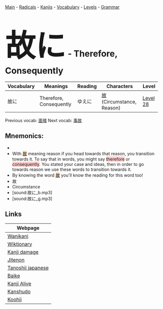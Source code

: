 <style> bigfont {font-size: 100px}</style>
[Main](../README.md) -
[Radicals](../radicals.md) -
[Kanjis](../kanjis.md) -
[Vocabulary](../vocabulary.md) -
[Levels](../levels.md) -
[Grammar](../grammar.md)
# <bigfont> 故に</bigfont> - Therefore, Consequently 

| Vocabulary | Meanings | Reading | Characters | Level |
| --- | --- | --- | --- | --- |
| 故に | Therefore, Consequently | ゆえに |  [故](../kanjis/故.md) (Circumstance, Reason) | [Level 28](../levels/wk_level28.md) |

Previous vocab: [面接](面接.md) Next vocab: [事故](事故.md) 

## Mnemonics:

* 
* With <span style="background-color:#fed8b1"> [故](https://jisho.org/search/故)</span> meaning reason if you head towards that reason, you transition towards it. To say that in words, you might say <span style="background-color:#ffcccb"> therefore</span> or <span style="background-color:#ffcccb"> consequently</span>. You stated your case and ideas, then in order to go towards reason we use these words to transition towards it.
* By knowing the word <span style="background-color:#fed8b1"> [故](https://jisho.org/search/故)</span> you'll know the reading for this word too!
* 故
* Circumstance
* [sound:故に_b.mp3]
* [sound:故に_g.mp3]


## Links 

| Webpage |
| --- |
| [Wanikani          ](https://www.wanikani.com/kanji/故に) |
| [Wiktionary        ](https://en.wiktionary.org/wiki/故に) |
| [Kanji damage      ](http://www.kanjidamage.com/kanji/search?utf8=✓&q=故に) |
| [Jitenon           ](https://jitenon.com/kanji/故に) |
| [Tanoshii japanese ](https://www.tanoshiijapanese.com/dictionary/kanji.cfm?k=故に) |
| [Baike             ](https://baike.baidu.com/item/故に) |
| [Kanji Alive       ](https://app.kanjialive.com/故に) |
| [Kanshudo          ](https://www.kanshudo.com/searchmn?q=故に) |
| [Koohii            ](https://kanji.koohii.com/study/kanji/故に) |
